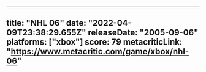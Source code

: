 
---
title: "NHL 06"
date: "2022-04-09T23:38:29.655Z"
releaseDate: "2005-09-06"
platforms: ["xbox"]
score: 79
metacriticLink: "https://www.metacritic.com/game/xbox/nhl-06"
---
